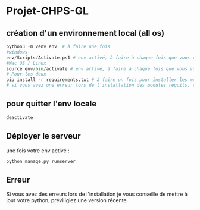 # Projet-CHPS-GL

## création d'un environnement local (all os)

```python
python3 -m venv env  # à faire une fois
#windows
env/Scripts/Activate.ps1 # env activé, à faire à chaque fois que vous voulez utiliser l'env local
#Mac OS / Linux
source env/bin/activate # env activé, à faire à chaque fois que vous voulez utiliser l'env local
# Pour les deux
pip install -r requirements.txt # à faire un fois pour installer les modules nécessaires
# si vous avez une erreur lors de l'installation des modules requits, suffit de mettre à jour votre python vers une version plus récente
```
## pour quitter l'env locale
```python
deactivate
```
## Déployer le serveur

une fois votre env activé :
```python
python manage.py runserver
```

## Erreur
Si vous avez des erreurs lors de l'installation je vous conseille de mettre à jour votre python, préviligiez une version récente.
